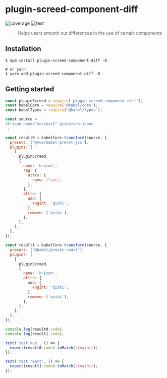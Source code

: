 # plugin-screed-component-diff

![coverage](https://img.shields.io/badge/Coverage-%2065.47%25-green) ![test](https://img.shields.io/badge/passed-tests-blue)

> Helps users smooth out differences in the use of certain components

## Installation

```shell
$ npm install plugin-screed-component-diff -D

# or yarn
$ yarn add plugin-screed-component-diff -D
```

## Getting started

```javascript
const pluginScreed = require('plugin-screed-component-diff');
const babelCore = require('@babel/core');
const babelTypes = require('@babel/types');

const source = `
<h-icon name="success1" qishi></h-icon>
`;

const result0 = babelCore.transform(source, {
  presets: ['@vue/babel-preset-jsx'],
  plugins: [
    [
      pluginScreed,
      {
        name: 'h-icon',
        reg: {
          attrs: {
            name: /^suc/,
          },
        },
        attrs: {
          add: {
            kngiht: 'qishi',
          },
          remove: ['qishi'],
        },
      },
    ],
  ],
});

const result1 = babelCore.transform(source, {
  presets: ['@babel/preset-react'],
  plugins: [
    [
      pluginScreed,
      {
        name: 'h-icon',
        attrs: {
          add: {
            kngiht: 'qishi',
          },
          remove: ['qishi'],
        },
      },
    ],
  ],
});

console.log(result0.code);
console.log(result1.code);

test('test vue', () => {
  expect(result0.code).toMatch(/kngiht/);
});

test('test react', () => {
  expect(result1.code).toMatch(/kngiht/);
});
```
